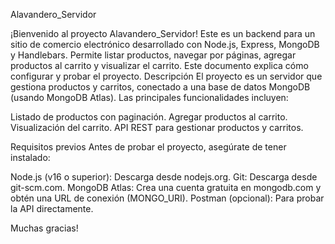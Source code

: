 Alavandero_Servidor

¡Bienvenido al proyecto Alavandero_Servidor! Este es un backend para un sitio de comercio electrónico desarrollado con Node.js, Express, MongoDB y Handlebars. Permite listar productos, navegar por páginas, agregar productos al carrito y visualizar el carrito. Este documento explica cómo configurar y probar el proyecto.
Descripción
El proyecto es un servidor que gestiona productos y carritos, conectado a una base de datos MongoDB (usando MongoDB Atlas). Las principales funcionalidades incluyen:

Listado de productos con paginación.
Agregar productos al carrito.
Visualización del carrito.
API REST para gestionar productos y carritos.

Requisitos previos
Antes de probar el proyecto, asegúrate de tener instalado:

Node.js (v16 o superior): Descarga desde nodejs.org.
Git: Descarga desde git-scm.com.
MongoDB Atlas: Crea una cuenta gratuita en mongodb.com y obtén una URL de conexión (MONGO_URI).
Postman (opcional): Para probar la API directamente.

Muchas gracias!

